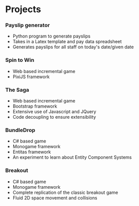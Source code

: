 # Projects

### Payslip generator

* Python program to generate payslips
* Takes in a Latex template and pay data spreadsheet
* Generates payslips for all staff on today's date/given date

### Spin to Win

* Web based incremental game
* PixiJS framework

### The Saga

* Web based incremental game
* Bootstrap framework
* Extensive use of Javascript and JQuery
* Code decoupling to ensure extensibility

### BundleDrop

* C# based game
* Monogame framework
* Entitas framework
* An experiment to learn about Entity Component Systems

### Breakout

* C# based game
* Monogame framework
* Complete replication of the classic breakout game
* Fluid 2D space movement and collisions
